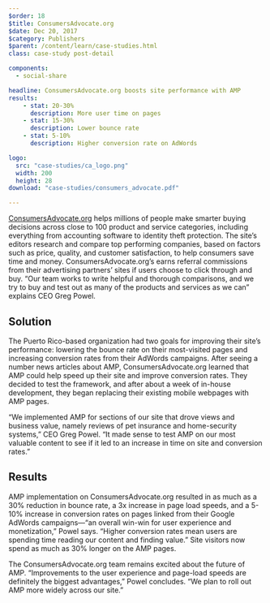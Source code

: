 ```yaml
---
$order: 18
$title: ConsumersAdvocate.org
$date: Dec 20, 2017
$category: Publishers
$parent: /content/learn/case-studies.html
class: case-study post-detail

components:
  - social-share

headline: ConsumersAdvocate.org boosts site performance with AMP
results:
    - stat: 20-30%
      description: More user time on pages
    - stat: 15-30%
      description: Lower bounce rate
    - stat: 5-10%
      description: Higher conversion rate on AdWords

logo:
  src: "case-studies/ca_logo.png"
  width: 200
  height: 28
download: "case-studies/consumers_advocate.pdf"

---
```


<div class="img-left">
    <amp-img width="350" height="678" layout="responsive" src="/static/img/case-studies/ca_1.png"></amp-img>
</div>

[ConsumersAdvocate.org](https://www.consumersadvocate.org/) helps millions of people make smarter buying decisions across close to 100 product and service categories, including everything from accounting software to identity theft protection. The site’s editors research and compare top performing companies, based on factors such as price, quality, and customer satisfaction, to help consumers save time and money. ConsumersAdvocate.org’s earns referral commissions from their advertising partners’ sites if users choose to click through and buy. “Our team works to write helpful and thorough comparisons, and we try to buy and test out as many of the products and services as we can” explains CEO Greg Powel.

## Solution

The Puerto Rico-based organization had two goals for improving their site’s performance: lowering the bounce rate on their most-visited pages and increasing conversion rates from their AdWords campaigns. After seeing a number news articles about AMP, ConsumersAdvocate.org learned that AMP could help speed up their site and improve conversion rates. They decided to test the framework, and after about a week of in-house development, they began replacing their existing mobile webpages with AMP pages.
 
“We implemented AMP for sections of our site that drove views and business value, namely reviews of pet insurance and home-security systems,” CEO Greg Powel. “It made sense to test AMP on our most valuable content to see if it led to an increase in time on site and conversion rates.”

## Results

<div class="img-right">
    <amp-img width="350" height="684" layout="responsive" src="/static/img/case-studies/ca_2.png"></amp-img>
</div>

AMP implementation on ConsumersAdvocate.org resulted in as much as a 30% reduction in bounce rate, a 3x increase in page load speeds, and a 5-10% increase in conversion rates on pages linked from their Google AdWords campaigns—“an overall win-win for user experience and monetization,” Powel says. “Higher conversion rates mean users are spending time reading our content and finding value.” Site visitors now spend as much as 30% longer on the AMP pages. 

The ConsumersAdvocate.org team remains excited about the future of AMP. “Improvements to the user experience and page-load speeds are definitely the biggest advantages,” Powel concludes. “We plan to roll out AMP more widely across our site.”
